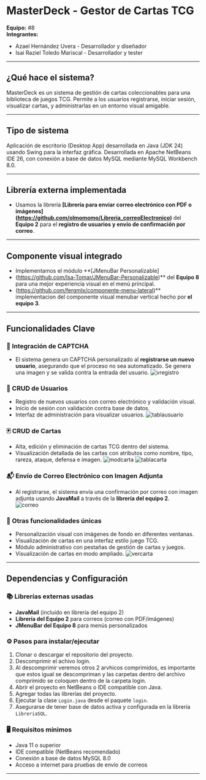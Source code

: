 
# MasterDeck - Gestor de Cartas TCG

**Equipo:** #8  
**Integrantes:**  
- Azael Hernández Uvera - Desarrollador y diseñador  
- Isai Raziel Toledo Mariscal - Desarrollador y tester

---

## ¿Qué hace el sistema?

MasterDeck es un sistema de gestión de cartas coleccionables para una biblioteca de juegos TCG.
Permite a los usuarios registrarse, iniciar sesión, visualizar cartas, y administrarlas en un entorno visual amigable.

---

## Tipo de sistema

Aplicación de escritorio (Desktop App) desarrollada en Java (JDK 24) usando Swing para la interfaz gráfica.
Desarrollada en Apache NetBeans IDE 26, con conexión a base de datos MySQL mediante MySQL Workbench 8.0.

---

## Librería externa implementada

- Usamos la librería **[Librería para enviar correo electrónico con PDF o imágenes]
(https://github.com/olmomomo/Libreria_correoElectronico)** del **Equipo 2** para el **registro de usuarios y envío de confirmación por correo**.

---

## Componente visual integrado

- Implementamos el módulo **[JMenuBar Personalizable]
- (https://github.com/Isa-Tomar/JMenuBar-Personalizable)** del **Equipo 8** para una mejor experiencia visual en el menú principal.
- (https://github.com/fergmlx/componente-menu-lateral)** implementacion del componente visual menubar vertical hecho por **el equipo 3**.
  
---

## Funcionalidades Clave

### 🔐 Integración de CAPTCHA
- El sistema genera un CAPTCHA personalizado al **registrarse un nuevo usuario**, asegurando que el proceso no sea automatizado. 
Se genera una imagen y se valida contra la entrada del usuario.
![vregistro](/Capturas/vregistro.jpg)


### 👥 CRUD de Usuarios
- Registro de nuevos usuarios con correo electrónico y validación visual.
- Inicio de sesión con validación contra base de datos.
- Interfaz de administración para visualizar usuarios.
![tablausuario](/Capturas/tablausuario.jpeg)


### 🃏 CRUD de Cartas
- Alta, edición y eliminación de cartas TCG dentro del sistema.
- Visualización detallada de las cartas con atributos como nombre, tipo, rareza, ataque, defensa e imagen.
![modcarta](/Capturas/modcarta.jpeg)
![tablacarta](/Capturas/tablacarta.jpeg)

### 📬 Envío de Correo Electrónico con Imagen Adjunta
- Al registrarse, el sistema envía una confirmación por correo con imagen adjunta usando **JavaMail** a través de la **librería del equipo 2**.  
![correo](/Capturas/correo.jpeg)

### 🌟 Otras funcionalidades únicas
- Personalización visual con imágenes de fondo en diferentes ventanas.
- Visualización de cartas en una interfaz estilo juego TCG.
- Módulo administrativo con pestañas de gestión de cartas y juegos.
- Visualización de cartas en modo ampliado.
![vercarta](/Capturas/vercarta.jpg)


---

## Dependencias y Configuración

### 📚 Librerías externas usadas
- **JavaMail** (incluido en librería del equipo 2)
- **Librería del Equipo 2** para correos (correo con PDF/imágenes)  
- **JMenuBar del Equipo 8** para menús personalizados

### ⚙️ Pasos para instalar/ejecutar
1. Clonar o descargar el repositorio del proyecto.
2. Descomprimir el achivo login.
3. Al descomprimir veremos otros 2 arvhicos comprimidos, es importante que estos igual se descompriman y las carpetas dentro del archivo comprimido se coloquen dentro de la carpeta login.
4. Abrir el proyecto en NetBeans o IDE compatible con Java.
5. Agregar todas las librerías del proyecto.
6. Ejecutar la clase `Login.java` desde el paquete `login`.
7. Asegurarse de tener base de datos activa y configurada en la librería `LibreriaSQL`.

### 🖥️ Requisitos mínimos
- Java 11 o superior  
- IDE compatible (NetBeans recomendado)  
- Conexión a base de datos MySQL 8.0  
- Acceso a internet para pruebas de envío de correos

---
